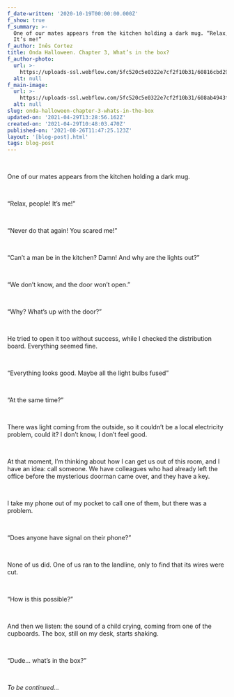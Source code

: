```yaml
---
f_date-written: '2020-10-19T00:00:00.000Z'
f_show: true
f_summary: >-
  One of our mates appears from the kitchen holding a dark mug. “Relax, people!
  It’s me!”
f_author: Inês Cortez
title: Onda Halloween. Chapter 3, What’s in the box?
f_author-photo:
  url: >-
    https://uploads-ssl.webflow.com/5fc520c5e0322e7cf2f10b31/60816cbd29a8f2021d29b21b_2_jqDlTrO5Cc8EeCUx6l5N8g.jpeg
  alt: null
f_main-image:
  url: >-
    https://uploads-ssl.webflow.com/5fc520c5e0322e7cf2f10b31/608ab4943fcf2c8d7787b681_3.png
  alt: null
slug: onda-halloween-chapter-3-whats-in-the-box
updated-on: '2021-04-29T13:28:56.162Z'
created-on: '2021-04-29T10:48:03.470Z'
published-on: '2021-08-26T11:47:25.123Z'
layout: '[blog-post].html'
tags: blog-post
---
```


‍

One of our mates appears from the kitchen holding a dark mug.

‍

“Relax, people! It’s me!”

‍

“Never do that again! You scared me!”

‍

“Can’t a man be in the kitchen? Damn! And why are the lights out?”

‍

“We don’t know, and the door won’t open.”

‍

“Why? What’s up with the door?”

‍

He tried to open it too without success, while I checked the distribution board. Everything seemed fine.

‍

“Everything looks good. Maybe all the light bulbs fused”

‍

“At the same time?”

‍

There was light coming from the outside, so it couldn’t be a local electricity problem, could it? I don’t know, I don’t feel good.

‍

At that moment, I’m thinking about how I can get us out of this room, and I have an idea: call someone. We have colleagues who had already left the office before the mysterious doorman came over, and they have a key.

‍

I take my phone out of my pocket to call one of them, but there was a problem.

‍

“Does anyone have signal on their phone?”

‍

None of us did. One of us ran to the landline, only to find that its wires were cut.

‍

“How is this possible?”

‍

And then we listen: the sound of a child crying, coming from one of the cupboards. The box, still on my desk, starts shaking.

‍

“Dude… what’s in the box?”

‍

_To be continued…_
